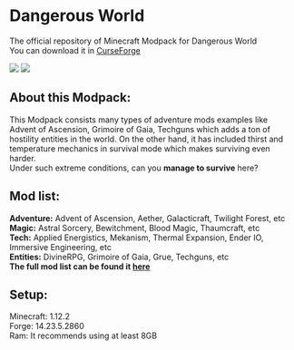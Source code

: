 # Dangerous World

The official repository of Minecraft Modpack for Dangerous World  
You can download it in [CurseForge](https://www.curseforge.com/minecraft/modpacks/dangerousworld/files)

[![](http://cf.way2muchnoise.eu/full_404532_downloads.svg)](https://www.curseforge.com/minecraft/modpacks/dangerousworld)
[![](http://cf.way2muchnoise.eu/versions/404532.svg)](https://www.curseforge.com/minecraft/modpacks/dangerousworld)

## About this Modpack:

This Modpack consists many types of adventure mods examples like Advent of Ascension, Grimoire of Gaia, Techguns which adds a ton of hostility entities in the world. On the other hand, it has included thirst and temperature mechanics in survival mode which makes surviving even harder.  
Under such extreme conditions, can you **manage to survive** here?

## Mod list:

**Adventure:** Advent of Ascension, Aether, Galacticraft, Twilight Forest, etc  
**Magic:** Astral Sorcery, Bewitchment, Blood Magic, Thaumcraft, etc  
**Tech:** Applied Energistics, Mekanism, Thermal Expansion, Ender IO, Immersive Engineering, etc  
**Entities:** DivineRPG, Grimoire of Gaia, Grue, Techguns, etc  
**The full mod list can be found it [here](https://github.com/SamLam140330/DangerousWorld/blob/main/ModList.md)**
 
## Setup:

Minecraft: 1.12.2  
Forge: 14.23.5.2860  
Ram: It recommends using at least 8GB

